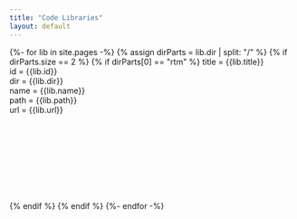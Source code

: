 ```yaml
---
title: "Code Libraries"
layout: default
---
```


{%- for lib in site.pages -%}
    {% assign dirParts = lib.dir | split: "/" %}
    {% if dirParts.size == 2 %}
        {% if dirParts[0] == "rtm" %}
            title = {{lib.title}}<br />
            id = {{lib.id}}<br />
            dir = {{lib.dir}}<br />
            name = {{lib.name}}<br />
            path = {{lib.path}}<br />
            url = {{lib.url}}<br />
            <br /><br /><br /><br /><br /><br /><br /><br /><br />
        {% endif %}
    {% endif %}
{%- endfor -%}
